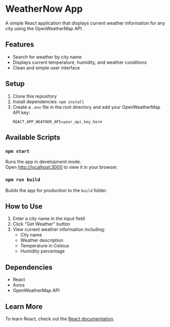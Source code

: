 # WeatherNow App

A simple React application that displays current weather information for any city using the OpenWeatherMap API.

## Features

- Search for weather by city name
- Displays current temperature, humidity, and weather conditions
- Clean and simple user interface

## Setup

1. Clone this repository
2. Install dependencies: `npm install`
3. Create a `.env` file in the root directory and add your OpenWeatherMap API key:
   ```
   REACT_APP_WEATHER_API=your_api_key_here
   ```

## Available Scripts

### `npm start`

Runs the app in development mode.\
Open [http://localhost:3000](http://localhost:3000) to view it in your browser.

### `npm run build`

Builds the app for production to the `build` folder.

## How to Use

1. Enter a city name in the input field
2. Click "Get Weather" button
3. View current weather information including:
   - City name
   - Weather description
   - Temperature in Celsius
   - Humidity percentage

## Dependencies

- React
- Axios
- OpenWeatherMap API

## Learn More

To learn React, check out the [React documentation](https://reactjs.org/).
